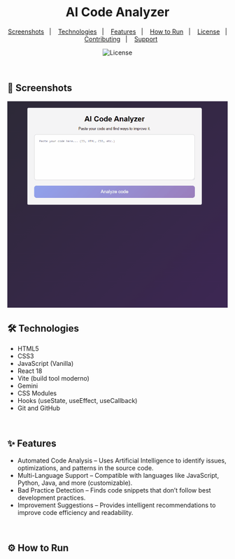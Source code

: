 <h1 align="center"> AI Code Analyzer </h1>

<p align="center">
<a href="#-screenshots">Screenshots</a>&nbsp;&nbsp;&nbsp;|&nbsp;&nbsp;&nbsp;
<a href="#-technologies">Technologies</a>&nbsp;&nbsp;&nbsp;|&nbsp;&nbsp;&nbsp;
<a href="#-features">Features</a>&nbsp;&nbsp;&nbsp;|&nbsp;&nbsp;&nbsp;
<a href="#-how-to-run">How to Run</a>&nbsp;&nbsp;&nbsp;|&nbsp;&nbsp;&nbsp;
<a href="#-license">License</a>&nbsp;&nbsp;&nbsp;|&nbsp;&nbsp;&nbsp;
<a href="#-contributing">Contributing</a>&nbsp;&nbsp;&nbsp;|&nbsp;&nbsp;&nbsp;
<a href="#support">Support</a>
</p>

<p align="center">
  <img alt="License" src="https://img.shields.io/static/v1?label=license&message=MIT&color=c920c9&labelColor=000000">
</p>

<br>

## 📸 Screenshots

<img src=".github/gif-do-projeto.gif" alt="gif do projeto">

<br>

## 🛠 Technologies

- HTML5  
- CSS3  
- JavaScript (Vanilla)  
- React 18
- Vite (build tool moderno)
- Gemini
- CSS Modules
- Hooks (useState, useEffect, useCallback)  
- Git and GitHub

<br>

## ✨ Features

- Automated Code Analysis – Uses Artificial Intelligence to identify issues, optimizations, and patterns in the source code.
- Multi-Language Support – Compatible with languages like JavaScript, Python, Java, and more (customizable).
- Bad Practice Detection – Finds code snippets that don’t follow best development practices.
- Improvement Suggestions – Provides intelligent recommendations to improve code efficiency and readability.

<br>


## ⚙ How to Run
